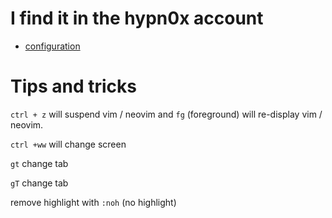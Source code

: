 # I find it in the hypn0x account

* [configuration](https://github.com/hypn0x/kitty.dots)

# Tips and tricks

```ctrl + z``` will suspend vim / neovim and ```fg``` (foreground) will re-display vim / neovim.

```ctrl +ww``` will change screen

```gt``` change tab

```gT``` change tab

remove highlight with ```:noh``` (no highlight)


